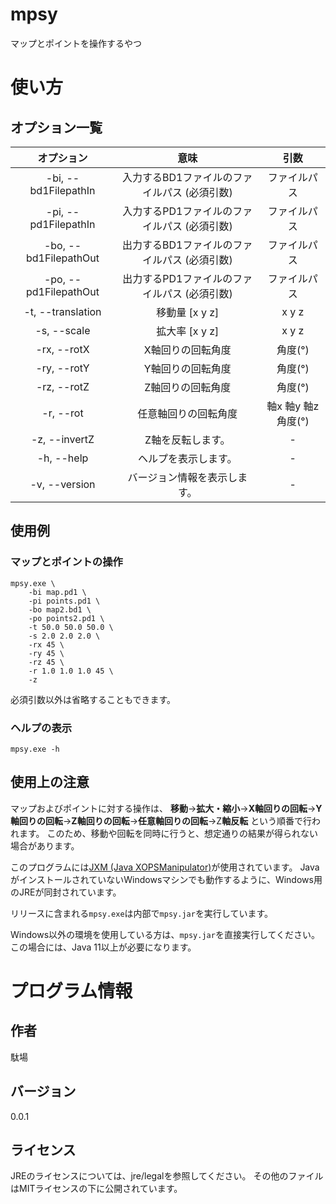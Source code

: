 # mpsy

マップとポイントを操作するやつ

# 使い方

## オプション一覧

|      オプション       |                     意味                     |        引数         |
| :-------------------: | :------------------------------------------: | :-----------------: |
| -bi, --bd1FilepathIn  | 入力するBD1ファイルのファイルパス (必須引数) |    ファイルパス     |
| -pi, --pd1FilepathIn  | 入力するPD1ファイルのファイルパス (必須引数) |    ファイルパス     |
| -bo, --bd1FilepathOut | 出力するBD1ファイルのファイルパス (必須引数) |    ファイルパス     |
| -po, --pd1FilepathOut | 出力するPD1ファイルのファイルパス (必須引数) |    ファイルパス     |
|   -t, --translation   |                移動量 [x y z]                |        x y z        |
|      -s, --scale      |                拡大率 [x y z]                |        x y z        |
|      -rx, --rotX      |              X軸回りの回転角度               |       角度(°)       |
|      -ry, --rotY      |              Y軸回りの回転角度               |       角度(°)       |
|      -rz, --rotZ      |              Z軸回りの回転角度               |       角度(°)       |
|       -r, --rot       |             任意軸回りの回転角度             | 軸x 軸y 軸z 角度(°) |
|     -z, --invertZ     |              Z軸を反転します。               |          -          |
|      -h, --help       |             ヘルプを表示します。             |          -          |
|     -v, --version     |         バージョン情報を表示します。         |          -          |

## 使用例

### マップとポイントの操作

```
mpsy.exe \
	-bi map.pd1 \
	-pi points.pd1 \
	-bo map2.bd1 \
	-po points2.pd1 \
	-t 50.0 50.0 50.0 \
	-s 2.0 2.0 2.0 \
	-rx 45 \
	-ry 45 \
	-rz 45 \
	-r 1.0 1.0 1.0 45 \
	-z
```

必須引数以外は省略することもできます。

### ヘルプの表示

```
mpsy.exe -h
```

## 使用上の注意

マップおよびポイントに対する操作は、
**移動**→**拡大・縮小**→**X軸回りの回転**→**Y軸回りの回転**→**Z軸回りの回転**→**任意軸回りの回転**→Z**軸反転**
という順番で行われます。
このため、移動や回転を同時に行うと、想定通りの結果が得られない場合があります。



このプログラムには[JXM (Java XOPSManipulator)](https://github.com/Dabasan/jxm)が使用されています。
JavaがインストールされていないWindowsマシンでも動作するように、Windows用のJREが同封されています。

リリースに含まれる`mpsy.exe`は内部で`mpsy.jar`を実行しています。

Windows以外の環境を使用している方は、`mpsy.jar`を直接実行してください。
この場合には、Java 11以上が必要になります。

# プログラム情報

## 作者

駄場

## バージョン

0.0.1

## ライセンス

JREのライセンスについては、jre/legalを参照してください。
その他のファイルはMITライセンスの下に公開されています。

